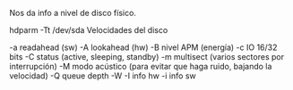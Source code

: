 Nos da info a nivel de disco físico.


hdparm -Tt /dev/sda
Velocidades del disco

-a readahead (sw)
-A lookahead (hw)
-B nivel APM (energía)
-c IO 16/32 bits
-C status (active, sleeping, standby)
-m multisect (varios sectores por interrupción)
-M modo acústico (para evitar que haga ruido, bajando la velocidad)
-Q queue depth
-W
-I info hw
-i info sw


